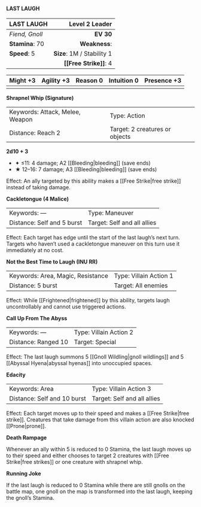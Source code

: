 #### LAST LAUGH

| LAST LAUGH      |         **Level 2 Leader** |
| :-------------- | -------------------------: |
| *Fiend, Gnoll*  |                  **EV 30** |
| **Stamina**: 70 |              **Weakness**: |
| **Speed**: 5    | **Size**: 1M / Stability 1 |
|                 |     **[[Free Strike]]**: 4 |

| **Might** +3 | **Agility** +3 | **Reason** 0 | **Intuition** 0 | **Presence** +3 |
| ------------ | -------------- | ------------ | --------------- | --------------- |
|              |                |              |                 |                 |

**Shrapnel Whip (Signature)**

|                                 |                                |
| :------------------------------ | :----------------------------- |
| Keywords: Attack, Melee, Weapon | Type: Action                   |
| Distance: Reach 2               | Target: 2 creatures or objects |

**2d10 + 3**

- ✦ ≤11: 4 damage; A2 [[Bleeding|bleeding]] (save ends)
- ★ 12–16: 7 damage; A3 [[Bleeding|bleeding]] (save ends)

Effect: An ally targeted by this ability makes a [[Free Strike|free strike]] instead of taking damage.

**Cackletongue (4 Malice)**

|                            |                             |
| :------------------------- | :-------------------------- |
| Keywords: —                | Type: Maneuver              |
| Distance: Self and 5 burst | Target: Self and all allies |

Effect: Each target has edge until the start of the last laugh’s next turn. Targets who haven’t used a cackletongue maneuver on this turn use it immediately at no cost.

**Not the Best Time to Laugh (INU RR)**

|                                   |                        |
| :-------------------------------- | :--------------------- |
| Keywords: Area, Magic, Resistance | Type: Villain Action 1 |
| Distance: 5 burst                 | Target: All enemies    |

Effect: While [[Frightened|frightened]] by this ability, targets laugh uncontrollably and cannot use triggered actions.

**Call Up From The Abyss**

|                     |                        |
| :------------------ | :--------------------- |
| Keywords: —         | Type: Villain Action 2 |
| Distance: Ranged 10 | Target: Special        |

Effect: The last laugh summons 5 [[Gnoll Wildling|gnoll wildlings]] and 5 [[Abyssal Hyena|abyssal hyenas]] into unoccupied spaces.

**Edacity**

|                             |                             |
| :-------------------------- | :-------------------------- |
| Keywords: Area              | Type: Villain Action 3      |
| Distance: Self and 10 burst | Target: Self and all allies |

Effect: Each target moves up to their speed and makes a [[Free Strike|free strike]]. Creatures that take damage from this villain action are also knocked [[Prone|prone]].

**Death Rampage**

Whenever an ally within 5 is reduced to 0 Stamina, the last laugh moves up to their speed and either chooses to target 2 creatures with [[Free Strike|free strikes]] or one creature with shrapnel whip.

**Running Joke**

If the last laugh is reduced to 0 Stamina while there are still gnolls on the battle map, one gnoll on the map is transformed into the last laugh, keeping the gnoll’s Stamina.
